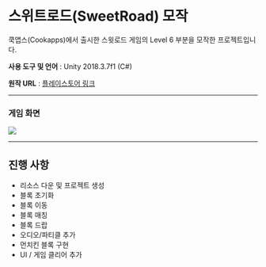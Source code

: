 # 스위트로드(SweetRoad) 모작

쿡앱스(Cookapps)에서 출시한 스윗로드 게임의 Level 6 부분을 모작한 프로젝트입니다.



**사용 도구 및 언어** : Unity 2018.3.7f1 (C#)

**원작 URL** : [플레이스토어 링크](https://play.google.com/store/apps/details?id=com.cookapps.sr)

---

### 게임 화면

![](https://user-images.githubusercontent.com/18680116/71333617-fdf43080-257d-11ea-8640-6ac5f8a7f646.png)





---

## 진행 사항

- 리소스 다운 및 프로젝트 생성
- 블록 초기화
- 블록 이동
- 블록 매칭
- 블록 드랍
- 오디오/파티클 추가
- 먼치킨 블록 구현
- UI / 게임 클리어 추가


